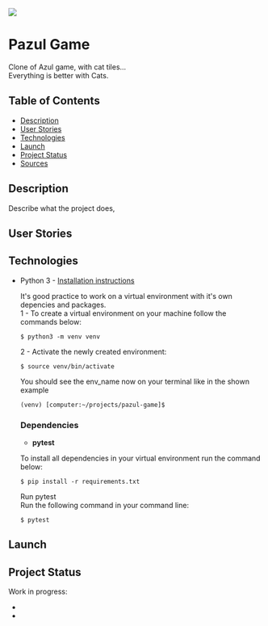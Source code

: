 ![](https://github.com/pazoia/pazul/workflows/Pazul%20app/badge.svg)

# Pazul Game

Clone of Azul game, with cat tiles...   
Everything is better with Cats.

## Table of Contents

* [Description](#description)
* [User Stories](#user-stories)
* [Technologies](#technologies)
* [Launch](#launch)
* [Project Status](#project-status)
* [Sources](#sources)

## Description

Describe what the project does, 

## User Stories


## Technologies

* Python 3 - [Installation instructions](https://www.python.org/)  

  It's good practice to work on a virtual environment with it's own depencies and packages.  
  1 - To create a virtual environment on your machine follow the commands below:  

  ```
  $ python3 -m venv venv
  ```  
  2 - Activate the newly created environment:  

  ```
  $ source venv/bin/activate
  ```  

  You should see the env_name now on your terminal like in the shown example

  ```
  (venv) [computer:~/projects/pazul-game]$
  ```

    ### **Dependencies**
    
    * **pytest** 

    To install all dependencies in your virtual environment run the command below:

    ```
    $ pip install -r requirements.txt
    ```

    Run pytest  
    Run the following command in your command line:  
    ```
    $ pytest
    ```

## Launch


## Project Status

Work in progress:

* 
* 
